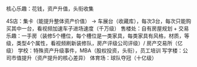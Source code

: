 核心乐趣：花钱，资产升值，头衔收集

4S店：集卡（能提升整体资产价值） -> 车展台（收藏库），每次3台，每次只能购买其中一台，看视频加速车子进场速度（千万级）
售楼处：自有房屋规划 + 交易乐趣：一手房（装修5个槽位，每个槽位是一类家具，每类家具有风格，材质，等级，类型4个属性，看视频刷新装修队，房产评级公司评级）/ 房产交易所（亿级）
学校：特殊资产升级事件，MBA（股权投资，头衔），员工培训
写字楼：公司市值提升（资产提升的核心差异）
体育场：球队夺冠（十亿级）